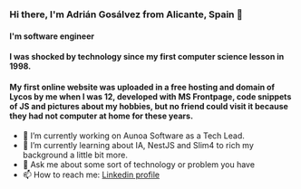 ### Hi there, I'm Adrián Gosálvez from Alicante, Spain 👋

#### I'm software engineer

#### I was shocked by technology since my first computer science lesson in 1998.

#### My first online website was uploaded in a free hosting and domain of Lycos by me when I was 12, developed with MS Frontpage, code snippets of JS and pictures about my hobbies, but no friend could visit it because they had not computer at home for these years.

- 🔭 I’m currently working on Aunoa Software as a Tech Lead.
- 🌱 I’m currently learning about IA, NestJS and Slim4 to rich my background a little bit more.
- 💬 Ask me about some sort of technology or problem you have
- 📫 How to reach me: [Linkedin profile](https://www.linkedin.com/in/adriangosalvez/)
